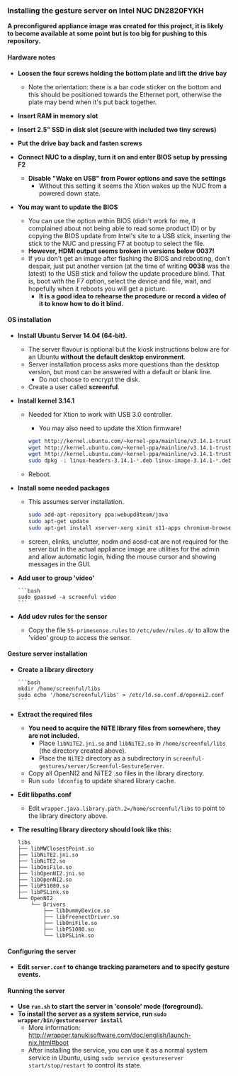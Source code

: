 ### Installing the gesture server on Intel NUC DN2820FYKH

**A preconfigured appliance image was created for this project, it is likely to become available at some point but is too big for pushing to this repository.**

#### Hardware notes

- **Loosen the four screws holding the bottom plate and lift the drive bay**
    - Note the orientation: there is a bar code sticker on the bottom and this should be positioned towards the Ethernet port, otherwise the plate may bend when it's put back together.

- **Insert RAM in memory slot**

- **Insert 2.5" SSD in disk slot (secure with included two tiny screws)**

- **Put the drive bay back and fasten screws**

- **Connect NUC to a display, turn it on and enter BIOS setup by pressing F2**
    - **Disable "Wake on USB" from Power options and save the settings**
        - Without this setting it seems the Xtion wakes up the NUC from a powered down state.

- **You may want to update the BIOS**
    - You can use the option within BIOS (didn't work for me, it complained about not being able to read some product ID) or by copying the BIOS update from Intel's site to a USB stick, inserting the stick to the NUC and pressing F7 at bootup to select the file.
    - **However, HDMI output seems broken in versions below 0037!**
    - If you don't get an image after flashing the BIOS and rebooting, don't despair, just put another version (at the time of writing **0038** was the latest) to the USB stick and follow the update procedure blind. That is, boot with the F7 option, select the device and file, wait, and hopefully when it reboots you will get a picture.
        - **It is a good idea to rehearse the procedure or record a video of it to know how to do it blind.**

#### OS installation

- **Install Ubuntu Server 14.04 (64-bit).**
    - The server flavour is optional but the kiosk instructions below are for an Ubuntu **without the default desktop environment**.
    - Server installation process asks more questions than the desktop version, but most can be answered with a default or blank line.
        - Do not choose to encrypt the disk.
    - Create a user called **screenful**.

- **Install kernel 3.14.1**
    - Needed for Xtion to work with USB 3.0 controller.
        - You may also need to update the Xtion firmware!

      ```bash
      wget http://kernel.ubuntu.com/~kernel-ppa/mainline/v3.14.1-trusty/linux-headers-3.14.1-031401_3.14.1-031401.201404141220_all.deb
      wget http://kernel.ubuntu.com/~kernel-ppa/mainline/v3.14.1-trusty/linux-headers-3.14.1-031401-generic_3.14.1-031401.201404141220_amd64.deb
      wget http://kernel.ubuntu.com/~kernel-ppa/mainline/v3.14.1-trusty/linux-image-3.14.1-031401-generic_3.14.1-031401.201404141220_amd64.deb
      sudo dpkg -i linux-headers-3.14.1-*.deb linux-image-3.14.1-*.deb
      ```

    - Reboot.

- **Install some needed packages**
    - This assumes server installation.

       ```bash
       sudo add-apt-repository ppa:webupd8team/java
       sudo apt-get update
       sudo apt-get install xserver-xorg xinit x11-apps chromium-browser screen elinks unclutter oracle-java8-installer git-core nodm aosd-cat
       ```

    - screen, elinks, unclutter, nodm and aosd-cat are not required for the server but in the actual appliance image are utilities for the admin and allow automatic login, hiding the mouse cursor and showing messages in the GUI.

- **Add user to group 'video'**

      ```bash 
      sudo gpasswd -a screenful video
      ```

- **Add udev rules for the sensor**
    - Copy the file ```55-primesense.rules``` to ```/etc/udev/rules.d/``` to allow the 'video' group to access the sensor.

#### Gesture server installation

- **Create a library directory**

      ```bash
      mkdir /home/screenful/libs
      sudo echo '/home/screenful/libs' > /etc/ld.so.conf.d/openni2.conf
      ```

- **Extract the required files**
    - **You need to acquire the NiTE library files from somewhere, they are not included.**
        - Place ```libNiTE2.jni.so``` and ```libNiTE2.so``` in ```/home/screenful/libs``` (the directory created above).
        - Place the ```NiTE2``` directory as a subdirectory in ```screenful-gestures/server/Screenful-GestureServer```.
    - Copy all OpenNI2 and NiTE2 .so files in the library directory.
    - Run ```sudo ldconfig``` to update shared library cache.

- **Edit libpaths.conf**
    - Edit ```wrapper.java.library.path.2=/home/screenful/libs``` to point to the library directory above.

- **The resulting library directory should look like this:**

    ```
    libs
    ├── libMWClosestPoint.so
    ├── libNiTE2.jni.so
    ├── libNiTE2.so
    ├── libOniFile.so
    ├── libOpenNI2.jni.so
    ├── libOpenNI2.so
    ├── libPS1080.so
    ├── libPSLink.so
    └── OpenNI2
        └── Drivers
            ├── libDummyDevice.so
            ├── libFreenectDriver.so
            ├── libOniFile.so
            ├── libPS1080.so
            └── libPSLink.so
    ```


#### Configuring the server

- **Edit ```server.conf``` to change tracking parameters and to specify gesture events.**

#### Running the server

- **Use ```run.sh``` to start the server in 'console' mode (foreground).**
- **To install the server as a system service, run ```sudo wrapper/bin/gestureserver install```**
    - More information: http://wrapper.tanukisoftware.com/doc/english/launch-nix.html#boot
    - After installing the service, you can use it as a normal system service in Ubuntu, using ```sudo service gestureserver start/stop/restart``` to control its state.

